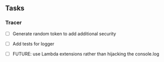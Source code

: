 ## Tasks

### Tracer

- [ ] Generate random token to add additional security
- [ ] Add tests for logger
- [ ] FUTURE: use Lambda extensions rather than hijacking the console.log

